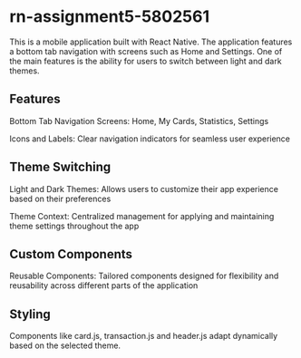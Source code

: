 # rn-assignment5-5802561

This is a mobile application built with React Native. The application features a bottom tab navigation with screens such as Home and Settings. One of the main features is the ability for users to switch between light and dark themes.


## Features
Bottom Tab Navigation
Screens: Home, My Cards, Statistics, Settings

Icons and Labels: Clear navigation indicators for seamless user experience

## Theme Switching
Light and Dark Themes: Allows users to customize their app experience based on their preferences

Theme Context: Centralized management for applying and maintaining theme settings throughout the app

## Custom Components
Reusable Components: Tailored components designed for flexibility and reusability across different parts of the application

## Styling
Components like card.js, transaction.js and header.js adapt dynamically based on the selected theme.
